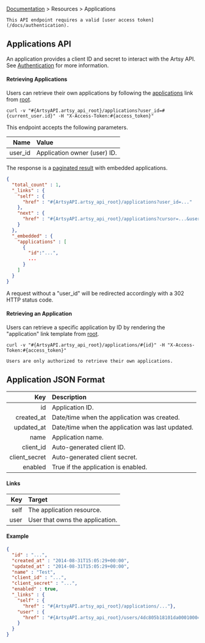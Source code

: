 [Documentation](/docs) &gt; Resources &gt; Applications

``` alert[info]
This API endpoint requires a valid [user access token](/docs/authentication).
```

## Applications API

An application provides a client ID and secret to interact with the Artsy API. See [Authentication](/docs/authentication) for more information.

#### Retrieving Applications

Users can retrieve their own applications by following the [applications](#{ArtsyAPI.artsy_api_root}/applications) link from [root](#{ArtsyAPI.artsy_api_root}).

```
curl -v "#{ArtsyAPI.artsy_api_root}/applications?user_id=#{current_user.id}" -H "X-Access-Token:#{access_token}"
```

This endpoint accepts the following parameters.

Name       | Value                          |
----------:|:-------------------------------|
user_id    | Application owner (user) ID.   |

The response is a [paginated result](/docs/pagination) with embedded applications.

``` json
{
  "total_count" : 1,
  "_links" : {
    "self" : {
      "href" : "#{ArtsyAPI.artsy_api_root}/applications?user_id=..."
    },
    "next" : {
      "href" : "#{ArtsyAPI.artsy_api_root}/applications?cursor=...&user_id=..."
    }
  },
  "_embedded" : {
    "applications" : [
      {
        "id":"...",
        ...
      }
    ]
  }
}
```

A request without a "user_id" will be redirected accordingly with a 302 HTTP status code.

#### Retrieving an Application

Users can retrieve a specific application by ID by rendering the "application" link template from [root](#{ArtsyAPI.artsy_api_root}).

```
curl -v "#{ArtsyAPI.artsy_api_root}/applications/#{id}" -H "X-Access-Token:#{access_token}"
```

``` alert[danger]
Users are only authorized to retrieve their own applications.
```

## Application JSON Format

Key           | Description                                      |
-------------:|:-------------------------------------------------|
id            | Application ID.                                  |
created_at    | Date/time when the application was created.      |
updated_at    | Date/time when the application was last updated. |
name          | Application name.                                |
client_id     | Auto-generated client ID.                        |
client_secret | Auto-generated client secret.                    |
enabled       | True if the application is enabled.              |

#### Links

Key        | Target                          |
----------:|:--------------------------------|
self       | The application resource.       |
user       | User that owns the application. |


#### Example

``` json
{
  "id" : "...",
  "created_at" : "2014-08-31T15:05:29+00:00",
  "updated_at" : "2014-08-31T15:05:29+00:00",
  "name" : "Test",
  "client_id" : "...",
  "client_secret" : "...",
  "enabled" : true,
  "_links" : {
    "self" : {
      "href" : "#{ArtsyAPI.artsy_api_root}/applications/..."},
    "user" : {
      "href" : "#{ArtsyAPI.artsy_api_root}/users/4dc805b18101da0001000489"
    }
  }
}
```
